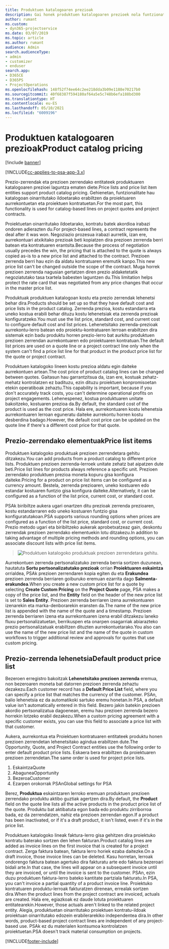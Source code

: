 ```yaml
---
title: Produktuen katalogoaren prezioak
description: Gai honek produktuen katalogoaren prezioek nola funtzionatzen duten informazioa eskaintzen du Dynamics 365 Project Service Automation-en (PSA).
author: rumant
ms.custom:
- dyn365-projectservice
ms.date: 03/07/2019
ms.topic: article
ms.author: rumant
audience: Admin
search.audienceType:
- admin
- customizer
- enduser
search.app:
- D365CE
- D365PS
- ProjectOperations
ms.openlocfilehash: 148f52f74ee64c2ee218dda3b09e1188e70217b0
ms.sourcegitcommit: 40f68387f594180af64a5e5c748b6efa188bd300
ms.translationtype: HT
ms.contentlocale: eu-ES
ms.lasthandoff: 05/10/2021
ms.locfileid: "6009196"
---
```

# <a name="product-catalog-pricing"></a><span data-ttu-id="ebc12-103">Produktuen katalogoaren prezioak</span><span class="sxs-lookup"><span data-stu-id="ebc12-103">Product catalog pricing</span></span> 

[!include [banner](../includes/psa-now-project-operations.md)]

[!INCLUDE[cc-applies-to-psa-app-3.x](../includes/cc-applies-to-psa-app-3x.md)]


<span data-ttu-id="ebc12-104">Prezio-zerrendak eta prezioen zerrendako entitateek produktuaren katalogoaren prezioei laguntza ematen diete.</span><span class="sxs-lookup"><span data-stu-id="ebc12-104">Price lists and price list item entities support product catalog pricing.</span></span> <span data-ttu-id="ebc12-105">Gehienetan, funtzionalitate hau katalogoan oinarritutako ildoetarako erabiltzen da proiektuaren aurrekontuetan eta proiektuen kontratuetan.</span><span class="sxs-lookup"><span data-stu-id="ebc12-105">For the most part, this functionality is used for catalog-based lines on project quotes and project contracts.</span></span>

<span data-ttu-id="ebc12-106">Proiektuetan oinarritutako ildoetarako, kontratu batek akordioa irabazi ondoren adierazten du.</span><span class="sxs-lookup"><span data-stu-id="ebc12-106">For project-based lines, a contract represents the deal after it was won.</span></span> <span data-ttu-id="ebc12-107">Negoziazio prozesua irabazi aurretik, izan ere, aurrekontuari atxikitako prezioak beti kopiatzen dira prezioen zerrenda berri batean eta kontratuaren erantsita.</span><span class="sxs-lookup"><span data-stu-id="ebc12-107">Because the process of negotiation usually precedes the win, the pricing that is attached to the quote is always copied as-is to a new price list and attached to the contract.</span></span> <span data-ttu-id="ebc12-108">Prezioen zerrenda berri hau ezin da aldatu kontratuaren eremutik kanpo.</span><span class="sxs-lookup"><span data-stu-id="ebc12-108">This new price list can't be changed outside the scope of the contract.</span></span> <span data-ttu-id="ebc12-109">Muga horrek prezioen zerrenda nagusian gertatzen diren prezio aldaketetatik negoziatutako tasa txartela babesten laguntzen du.</span><span class="sxs-lookup"><span data-stu-id="ebc12-109">This limitation helps protect the rate card that was negotiated from any price changes that occur in the master price list.</span></span>

<span data-ttu-id="ebc12-110">Produktuak produktuen katalogoan kostu eta prezio zerrendak lehenetsi behar dira.</span><span class="sxs-lookup"><span data-stu-id="ebc12-110">Products should be set up so that they have default cost and price lists in the product catalog.</span></span> <span data-ttu-id="ebc12-111">Zerrenda prezioa, kostu estandarra eta uneko kostua erabili behar dituzu kostu lehenetsiak eta zerrenda prezioak konfiguratzeko.</span><span class="sxs-lookup"><span data-stu-id="ebc12-111">You must use the list price, standard cost, and current cost to configure default cost and list prices.</span></span> <span data-ttu-id="ebc12-112">Lehenetsitako zerrenda-prezioak aurrekontu-lerro batean edo proiektu-kontratuaren lerroan erabiltzen dira sistemak ezin badu produktu horren prezio-lerro bat aurkitu produktuen prezioen zerrendan aurrekontuaren edo proiektuaren kontratuan.</span><span class="sxs-lookup"><span data-stu-id="ebc12-112">The default list prices are used on a quote line or a project contract line only when the system can't find a price list line for that product in the product price list for the quote or project contract.</span></span>

<span data-ttu-id="ebc12-113">Produktuen katalogoko lineen kostu prezioa aldatu egin daiteke aurrekontuen artean.</span><span class="sxs-lookup"><span data-stu-id="ebc12-113">The cost price of product catalog lines can be changed between quotes.</span></span> <span data-ttu-id="ebc12-114">Gaitasun hau garrantzitsua da, izan ere, kostuak zehatz-mehatz kontrolatzen ez badituzu, ezin dituzu proiektuen konpromisoetan etekin operatiboak zehaztu.</span><span class="sxs-lookup"><span data-stu-id="ebc12-114">This capability is important, because if you don't accurately track costs, you can't determine operational profits on project engagements.</span></span> <span data-ttu-id="ebc12-115">Lehenespenez, kostua produktuaren unitate bakoitzeko, kostuaren prezioa da.</span><span class="sxs-lookup"><span data-stu-id="ebc12-115">By default, the standard cost of the product is used as the cost price.</span></span> <span data-ttu-id="ebc12-116">Hala ere, aurrekontuaren kostu lehenetsia aurrekontuaren lerroan eguneratu daiteke aurrekontu horren kostu desberdina badago.</span><span class="sxs-lookup"><span data-stu-id="ebc12-116">However, the default cost price can be updated on the quote line if there's a different cost price for that quote.</span></span>

## <a name="price-list-items"></a><span data-ttu-id="ebc12-117">Prezio-zerrendako elementuak</span><span class="sxs-lookup"><span data-stu-id="ebc12-117">Price list items</span></span>

<span data-ttu-id="ebc12-118">Produktuen katalogoko produktuak prezioen zerrendetara gehitu ditzakezu.</span><span class="sxs-lookup"><span data-stu-id="ebc12-118">You can add products from a product catalog to different price lists.</span></span> <span data-ttu-id="ebc12-119">Produktuen prezioen zerrenda-lerroek unitate zehatz bat aipatzen dute beti.</span><span class="sxs-lookup"><span data-stu-id="ebc12-119">Price list lines for products always reference a specific unit.</span></span> <span data-ttu-id="ebc12-120">Prezioen zerrendako produktuen prezioa moneta kopuru gisa konfigura daiteke.</span><span class="sxs-lookup"><span data-stu-id="ebc12-120">Pricing for a product on price list items can be configured as a currency amount.</span></span> <span data-ttu-id="ebc12-121">Bestela, zerrenda prezioaren, uneko kostuaren edo estandar kostuaren funtzio gisa konfigura daiteke.</span><span class="sxs-lookup"><span data-stu-id="ebc12-121">Alternatively, it can be configured as a function of the list price, current cost, or standard cost.</span></span>

<span data-ttu-id="ebc12-122">PSAk biribiltze aukera ugari onartzen ditu prezioak zerrenda prezioaren, kostu estandarraren edo uneko kostuaren funtzio gisa konfiguratutakoan.</span><span class="sxs-lookup"><span data-stu-id="ebc12-122">PSA supports various rounding options when prices are configured as a function of the list price, standard cost, or current cost.</span></span> <span data-ttu-id="ebc12-123">Prezio metodo ugari eta biribiltzeko aukerak aprobetxatzeaz gain, deskontu zerrendak prezioen zerrendako elementuekin lotu ditzakezu.</span><span class="sxs-lookup"><span data-stu-id="ebc12-123">In addition to taking advantage of multiple pricing methods and rounding options, you can associate discount lists with price list items.</span></span> 

> ![Produktuen katalogoko produktuak prezioen zerrendetara gehitu.](media/basic-guide-16.png)

<span data-ttu-id="ebc12-125">Aurrekontuen zerrenda pertsonalizatuko zerrenda berria sortzen duzunean, hautatuta **Sortu pertsonalizatutako prezioak** orrian **Proiektuaren eskaintza** orrialdea, PSAk prezioen zerrendaren kopia egiten du eta **Erakundea** prezioen zerrenda berriaren goiburuko eremuan ezarrita dago **Salmenta-erakundea**.</span><span class="sxs-lookup"><span data-stu-id="ebc12-125">When you create a new custom price list for a quote by selecting **Create Custom Pricing** on the **Project Quote** page, PSA makes a copy of the price list, and the **Entity** field on the header of the new price list is set to **Sales Entity**.</span></span> <span data-ttu-id="ebc12-126">Prezioen zerrenda berriaren izena aurrekontuaren izenarekin eta marka-denborarekin eransten da.</span><span class="sxs-lookup"><span data-stu-id="ebc12-126">The name of the new price list is appended with the name of the quote and a timestamp.</span></span> <span data-ttu-id="ebc12-127">Prezioen zerrenda berriaren izena eta aurrekontuaren izena erabil ditzakezu laneko fluxu pertsonalizatuetan, berrikuspen eta onarpen osagarriak abiarazteko prezio pertsonalizatuak erabiltzen dituzten aurrekontuetarako.</span><span class="sxs-lookup"><span data-stu-id="ebc12-127">You also can use the name of the new price list and the name of the quote in custom workflows to trigger additional review and approvals for quotes that use custom pricing.</span></span>

 
## <a name="default-product-price-list"></a><span data-ttu-id="ebc12-128">Prezio-zerrenda lehenetsia</span><span class="sxs-lookup"><span data-stu-id="ebc12-128">Default product price list</span></span>
<span data-ttu-id="ebc12-129">Bezeroen erregistro bakoitzak **Lehenetsitako prezioen zerrenda** eremua, non bezeroaren moneta bat datorren prezioen zerrenda zehaztu dezakezu.</span><span class="sxs-lookup"><span data-stu-id="ebc12-129">Each customer record has a **Default Price List** field, where you can specify a price list that matches the currency of the customer.</span></span> <span data-ttu-id="ebc12-130">PSAn, balio lehenetsia ez da automatikoki sartuko eremu honetan.</span><span class="sxs-lookup"><span data-stu-id="ebc12-130">In PSA, a default value isn't automatically entered in this field.</span></span> <span data-ttu-id="ebc12-131">Bezero jakin batekin prezioen akordio pertsonalizatua dagoenean, eremu hau prezioen zerrenda bezero horrekin lotzeko erabil dezakezu.</span><span class="sxs-lookup"><span data-stu-id="ebc12-131">When a custom pricing agreement with a specific customer exists, you can use this field to associate a price list with that customer.</span></span>

<span data-ttu-id="ebc12-132">Aukera, aurrekontua eta Proiektuen kontratuaren entitateek produktu honen prezioen zerrendetan lehenetsitako agindua erabiltzen dute.</span><span class="sxs-lookup"><span data-stu-id="ebc12-132">The Opportunity, Quote, and Project Contract entities use the following order to enter default product price lists.</span></span> <span data-ttu-id="ebc12-133">Eskaera bera erabiltzen da proiektuaren prezioen zerrendetan.</span><span class="sxs-lookup"><span data-stu-id="ebc12-133">The same order is used for project price lists.</span></span>

1.  <span data-ttu-id="ebc12-134">Eskaintza</span><span class="sxs-lookup"><span data-stu-id="ebc12-134">Quote</span></span>
2.  <span data-ttu-id="ebc12-135">Abagunea</span><span class="sxs-lookup"><span data-stu-id="ebc12-135">Opportunity</span></span>
3.  <span data-ttu-id="ebc12-136">Bezeroa</span><span class="sxs-lookup"><span data-stu-id="ebc12-136">Customer</span></span>
4.  <span data-ttu-id="ebc12-137">Ezarpen orokorrak PSAn</span><span class="sxs-lookup"><span data-stu-id="ebc12-137">Global settings for PSA</span></span>

<span data-ttu-id="ebc12-138">Berez, **Produktua** eskaintzaren lerroko eremuan produktuen prezioen zerrendako produktu aktibo guztiak agertzen dira.</span><span class="sxs-lookup"><span data-stu-id="ebc12-138">By default, the **Product** field on the quote line lists all the active products in the product price list of the quote.</span></span> <span data-ttu-id="ebc12-139">Produktu bat aktibatuta egon bada edo produktu zirriborroa bada, ez da zerrendatzen, nahiz eta prezioen zerrendan egon.</span><span class="sxs-lookup"><span data-stu-id="ebc12-139">If a product has been inactivated, or if it's a draft product, it isn't listed, even if it's in the price list.</span></span> 

<span data-ttu-id="ebc12-140">Produktuen katalogoko lineak faktura-lerro gisa gehitzen dira proiektuko kontratu baterako sortzen den lehen fakturan.</span><span class="sxs-lookup"><span data-stu-id="ebc12-140">Product catalog lines are added as invoice lines on the first invoice that is created for a project contract.</span></span> <span data-ttu-id="ebc12-141">Zerga faktura batean, faktura lerro horiek ezaba daitezke.</span><span class="sxs-lookup"><span data-stu-id="ebc12-141">On a draft invoice, those invoice lines can be deleted.</span></span> <span data-ttu-id="ebc12-142">Kasu horretan, lerroak ondorengo faktura batean agertuko dira fakturatu arte edo faktura bezeroari bidali arte.</span><span class="sxs-lookup"><span data-stu-id="ebc12-142">In that case, the lines will appear on a subsequent invoice until they are invoiced, or until the invoice is sent to the customer.</span></span> <span data-ttu-id="ebc12-143">PSAn, ezin duzu produktuen faktura-lerro bateko kantitate partziala fakturatu.</span><span class="sxs-lookup"><span data-stu-id="ebc12-143">In PSA, you can't invoice a partial quantity of a product invoice line.</span></span> <span data-ttu-id="ebc12-144">Proiektuko kontratuaren produktu-lerroak fakturatzen direnean, errealak sortzen dira.</span><span class="sxs-lookup"><span data-stu-id="ebc12-144">When the product lines from the project contract are invoiced, actuals are created.</span></span> <span data-ttu-id="ebc12-145">Hala ere, egiazkoak ez daude lotuta proiektuaren entitatearekin.</span><span class="sxs-lookup"><span data-stu-id="ebc12-145">However, those actuals aren't linked to the related project entity.</span></span> <span data-ttu-id="ebc12-146">Alegia, produktuetan oinarritutako proiektuen kontratu-ildoak proiektuan oinarritutako edozein erabilerarekiko independentea dira.</span><span class="sxs-lookup"><span data-stu-id="ebc12-146">In other words, product-based project contract lines are independent of any project-based use.</span></span> <span data-ttu-id="ebc12-147">PSAk ez du materialen kontsumoa kontrolatzen proiektuetan.</span><span class="sxs-lookup"><span data-stu-id="ebc12-147">PSA doesn't track material consumption on projects.</span></span>


[!INCLUDE[footer-include](../includes/footer-banner.md)]
